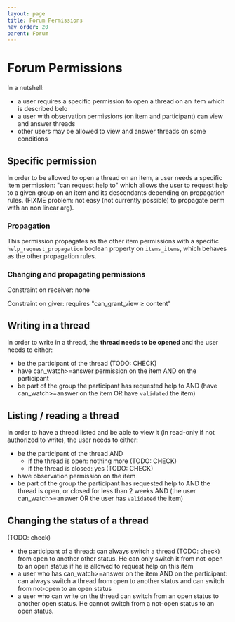 ```yaml
---
layout: page
title: Forum Permissions
nav_order: 20
parent: Forum
---
```


# Forum Permissions

In a nutshell:
- a user requires a specific permission to open a thread on an item which is described belo
- a user with observation permissions (on item and participant) can view and answer threads
- other users may be allowed to view and answer threads on some conditions

## Specific permission

In order to be allowed to open a thread on an item, a user needs a specific item permission: "can request help to" which allows the user to request help to a given group on an item and its descendants depending on propagation rules. (FIXME problem: not easy (not currently possible) to propagate perm with an non linear arg).

### Propagation

This permission propagates as the other item permissions with a specific `help_request_propagation` boolean property on `items_items`, which behaves as the other propagation rules.

### Changing and propagating permissions

Constraint on receiver: none

Constraint on giver: requires "can_grant_view ≥ content"

## Writing in a thread

In order to write in a thread, the **thread needs to be opened** and the user needs to either:
- be the participant of the thread (TODO: CHECK)
- have can_watch>=answer permission on the item AND on the participant
- be part of the group the participant has requested help to AND (have can_watch>=answer on the item OR have `validated` the item)


## Listing / reading a thread

In order to have a thread listed and be able to view it (in read-only if not authorized to write), the user needs to either:
- be the participant of the thread AND
    - if the thread is open: nothing more (TODO: CHECK)
    - if the thread is closed: yes (TODO: CHECK)
- have observation permission on the item
- be part of the group the participant has requested help to AND the thread is open, or closed for less than 2 weeks AND (the user can_watch>=answer OR the user has `validated` the item)

## Changing the status of a thread

(TODO: check)

- the participant of a thread: can always switch a thread (TODO: check) from open to another other status. He can only switch it from not-open to an open status if he is allowed to request help on this item
- a user who has can_watch>=answer on the item AND on the participant: can always switch a thread from open to another status and can switch from not-open to an open status
- a user who can write on the thread can switch from an open status to another open status. He cannot switch from a not-open status to an open status.

